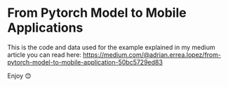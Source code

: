 # From Pytorch Model to Mobile Applications

This is the code and data used for the example explained in my medium article you can read here: https://medium.com/@adrian.errea.lopez/from-pytorch-model-to-mobile-application-50bc5729ed83

Enjoy 😊
